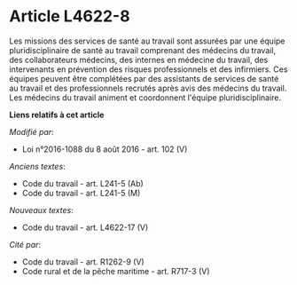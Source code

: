 # Article L4622-8

Les missions des services de santé au travail sont assurées par une équipe pluridisciplinaire de santé au travail comprenant
des médecins du travail,  des collaborateurs médecins, des internes en médecine du travail,  des intervenants en prévention
des risques professionnels et des infirmiers. Ces équipes peuvent être complétées par des assistants de services de santé au
travail et des professionnels recrutés après avis des médecins du travail. Les médecins du travail animent et coordonnent
l'équipe pluridisciplinaire.

**Liens relatifs à cet article**

_Modifié par_:

  - Loi n°2016-1088 du 8 août 2016 - art. 102 (V)

_Anciens textes_:

  - Code du travail - art. L241-5 (Ab)
  - Code du travail - art. L241-5 (M)

_Nouveaux textes_:

  - Code du travail - art. L4622-17 (V)

_Cité par_:

  - Code du travail - art. R1262-9 (V)
  - Code rural et de la pêche maritime - art. R717-3 (V)
